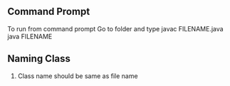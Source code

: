 
## Command Prompt

To run from command prompt 
	Go to folder and type
			javac FILENAME.java
			java FILENAME


## Naming Class

1. Class name should be same as file name




